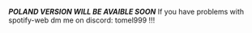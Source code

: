 ***POLAND VERSION WILL BE AVAIBLE SOON***
If you have problems with spotify-web dm me on discord: tomel999 !!!
